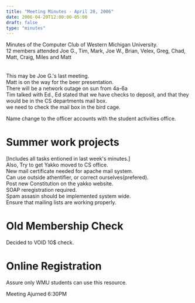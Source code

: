```yaml
---
title: "Meeting Minutes - April 20, 2006"
date: 2006-04-20T12:00:00-05:00
draft: false
type: "minutes"
---
```


Minutes of the Computer Club of Western Michigan University.<br>
12 members attended Joe G., Tim, Mark, Joe W., Brian, Velex, Greg, Chad, Matt, Craig, Miles and Matt<br>	
<br>
This may be Joe G.'s last meeting.<br>
Matt is on the way for the beer presentation.<br>
There will be a network outage on sun from 4a-6a<br>
Tim talked with Ed., Ed stated that we have checks to deposit, and that they would be in the CS departments mail box.<br>
we need to check the mail box in the bird cage.<br>

Name change to the officer accounts with the student activities office.<br>


<h1>Summer work projects</h1>
[Includes all tasks entioned in last week's minutes.]<br>
Also, Try to get Yakko moved to CS office.<br>
New mail certificate needed for apache mail system.<br>
Can use outside athentifier, or correct ourselves(prefered).<br>
Post new Constitution on the yakko website.<br>
SOAP reregistration required.<br>
Spam assasin should be implemented system wide.<br>
Ensure that mailing lists are working properly.<br>

<h1>Old Membership Check</h1>
Decided to VOID 10$ check.<br>

<h1>Online Registration</h1>
Assure only WMU students can use this resource.<br>

Meeting Ajurned 6:30PM<br>
